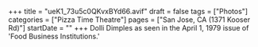 +++
title = "ueK1_73u5c0QKvxBYd66.avif"
draft = false
tags = ["Photos"]
categories = ["Pizza Time Theatre"]
pages = ["San Jose, CA (1371 Kooser Rd)"]
startDate = ""
+++
Dolli Dimples as seen in the April 1, 1979 issue of 'Food Business Institutions.'

